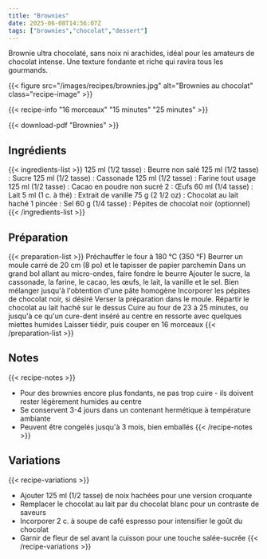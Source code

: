 ```yaml
---
title: "Brownies"
date: 2025-06-08T14:56:07Z
tags: ["brownies","chocolat","dessert"]
---
```


Brownie ultra chocolaté, sans noix ni arachides, idéal pour les amateurs de chocolat intense. Une texture fondante et riche qui ravira tous les gourmands.

{{< figure src="/images/recipes/brownies.jpg" alt="Brownies au chocolat" class="recipe-image" >}}

{{< recipe-info "16 morceaux" "15 minutes" "25 minutes" >}}

{{< download-pdf "Brownies" >}}

## Ingrédients

{{< ingredients-list >}}
125 ml (1/2 tasse) : Beurre non salé
125 ml (1/2 tasse) : Sucre
125 ml (1/2 tasse) : Cassonade
125 ml (1/2 tasse) : Farine tout usage
125 ml (1/2 tasse) : Cacao en poudre non sucré
2 : Œufs
60 ml (1/4 tasse) : Lait
5 ml (1 c. à thé) : Extrait de vanille
75 g (2 1/2 oz) : Chocolat au lait haché
1 pincée : Sel
60 g (1/4 tasse) : Pépites de chocolat noir (optionnel)
{{< /ingredients-list >}}

## Préparation

{{< preparation-list >}}
Préchauffer le four à 180 °C (350 °F)
Beurrer un moule carré de 20 cm (8 po) et le tapisser de papier parchemin
Dans un grand bol allant au micro-ondes, faire fondre le beurre
Ajouter le sucre, la cassonade, la farine, le cacao, les œufs, le lait, la vanille et le sel. Bien mélanger jusqu'à l'obtention d'une pâte homogène
Incorporer les pépites de chocolat noir, si désiré
Verser la préparation dans le moule. Répartir le chocolat au lait haché sur le dessus
Cuire au four de 23 à 25 minutes, ou jusqu'à ce qu'un cure-dent inséré au centre en ressorte avec quelques miettes humides
Laisser tiédir, puis couper en 16 morceaux
{{< /preparation-list >}}

## Notes

{{< recipe-notes >}}
- Pour des brownies encore plus fondants, ne pas trop cuire - ils doivent rester légèrement humides au centre
- Se conservent 3-4 jours dans un contenant hermétique à température ambiante
- Peuvent être congelés jusqu'à 3 mois, bien emballés
{{< /recipe-notes >}}

## Variations

{{< recipe-variations >}}
- Ajouter 125 ml (1/2 tasse) de noix hachées pour une version croquante
- Remplacer le chocolat au lait par du chocolat blanc pour un contraste de saveurs
- Incorporer 2 c. à soupe de café espresso pour intensifier le goût du chocolat
- Garnir de fleur de sel avant la cuisson pour une touche salée-sucrée
{{< /recipe-variations >}}